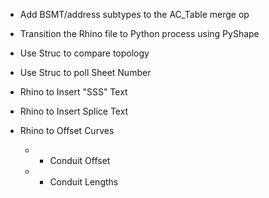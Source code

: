 - Add BSMT/address subtypes to the AC_Table merge op

- Transition the Rhino file to Python process using PyShape

- Use Struc to compare topology
- Use Struc to poll Sheet Number
- Rhino to Insert "SSS" Text
- Rhino to Insert Splice Text
- Rhino to Offset Curves
  - + Conduit Offset
  - + Conduit Lengths

